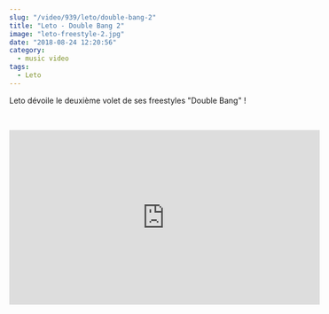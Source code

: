 ```yaml
--- 
slug: "/video/939/leto/double-bang-2"
title: "Leto - Double Bang 2"
image: "leto-freestyle-2.jpg"
date: "2018-08-24 12:20:56"
category:
  - music video
tags:
  - Leto
---
```

<p>Leto dévoile le deuxième volet de ses freestyles "Double Bang" !</p><br/><p><iframe width="560" height="315" src="https://www.youtube.com/embed/sHLgxA1MHbs" frameborder="0" allow="autoplay; encrypted-media" allowfullscreen></iframe></p>